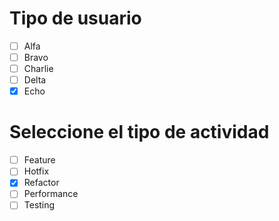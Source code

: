 # Tipo de usuario
- [ ] Alfa
- [ ] Bravo 
- [ ] Charlie
- [ ] Delta
- [x] Echo

# Seleccione el tipo de actividad
- [ ] Feature
- [ ] Hotfix
- [x] Refactor
- [ ] Performance
- [ ] Testing

